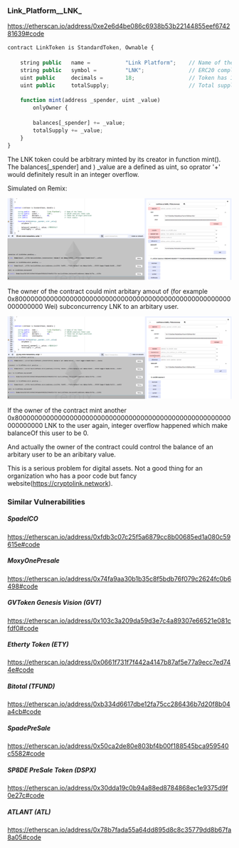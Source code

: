 ### Link_Platform_\_LNK\_



https://etherscan.io/address/0xe2e6d4be086c6938b53b22144855eef674281639#code



```javascript
contract LinkToken is StandardToken, Ownable {

    string public   name =           "Link Platform";    // Name of the Token
    string public   symbol =         "LNK";              // ERC20 compliant Token code
    uint public     decimals =       18;                 // Token has 18 digit precision
    uint public     totalSupply;    			         // Total supply

    function mint(address _spender, uint _value)
        onlyOwner {

        balances[_spender] += _value;
        totalSupply += _value;
    }
}
```



The LNK token could be arbitrary minted by its creator in function mint(). The balances[_spender] and ) _value are a defined as uint, so oprator '+' would definitely result in an integer overflow.



Simulated on Remix:

![](./1.png)

The owner of the contract could mint arbitary amout of (for example 0x8000000000000000000000000000000000000000000000000000000000000000 Wei) subconcurrency LNK to an arbitary user.



![](./2.png)



If the owner of the contract mint another 0x8000000000000000000000000000000000000000000000000000000000000000 LNK to the user again,  integer overflow happened which make balanceOf this user to be 0.

And actually the owner of the contract could control the balance of an arbitary user to be an aribitary value. 



This is a serious problem for digital assets. Not a good thing for an organization who has a  poor code but fancy website(https://cryptolink.network).  





### Similar Vulnerabilities

##### SpadeICO
https://etherscan.io/address/0xfdb3c07c25f5a6879cc8b00685ed1a080c59615e#code

##### MoxyOnePresale 
https://etherscan.io/address/0x74fa9aa30b1b35c8f5bdb76f079c2624fc0b6498#code

##### GVToken Genesis Vision (GVT)
https://etherscan.io/address/0x103c3a209da59d3e7c4a89307e66521e081cfdf0#code

##### Etherty Token (ETY)
https://etherscan.io/address/0x0661f731f7f442a4147b87af5e77a9ecc7ed744e#code

##### Bitotal (TFUND)
https://etherscan.io/address/0xb334d6617dbe12fa75cc286436b7d20f8b04a4cb#code

##### SpadePreSale
https://etherscan.io/address/0x50ca2de80e803bf4b00f188545bca959540c5582#code

##### SP8DE PreSale Token (DSPX)
https://etherscan.io/address/0x30dda19c0b94a88ed8784868ec1e9375d9f0e27c#code

#####  ATLANT (ATL)
https://etherscan.io/address/0x78b7fada55a64dd895d8c8c35779dd8b67fa8a05#code
